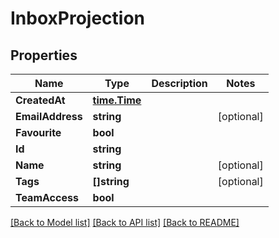 # InboxProjection

## Properties

Name | Type | Description | Notes
------------ | ------------- | ------------- | -------------
**CreatedAt** | [**time.Time**](time.Time.md) |  | 
**EmailAddress** | **string** |  | [optional] 
**Favourite** | **bool** |  | 
**Id** | **string** |  | 
**Name** | **string** |  | [optional] 
**Tags** | **[]string** |  | [optional] 
**TeamAccess** | **bool** |  | 

[[Back to Model list]](../README.md#documentation-for-models) [[Back to API list]](../README.md#documentation-for-api-endpoints) [[Back to README]](../README.md)


